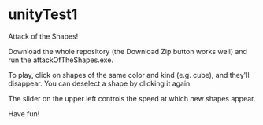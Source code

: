 # unityTest1

Attack of the Shapes!

Download the whole repository (the Download Zip button works well) and run the attackOfTheShapes.exe.

To play, click on shapes of the same color and kind (e.g. cube), and they'll disappear. You can deselect a shape by clicking it again.

The slider on the upper left controls the speed at which new shapes appear.

Have fun!
